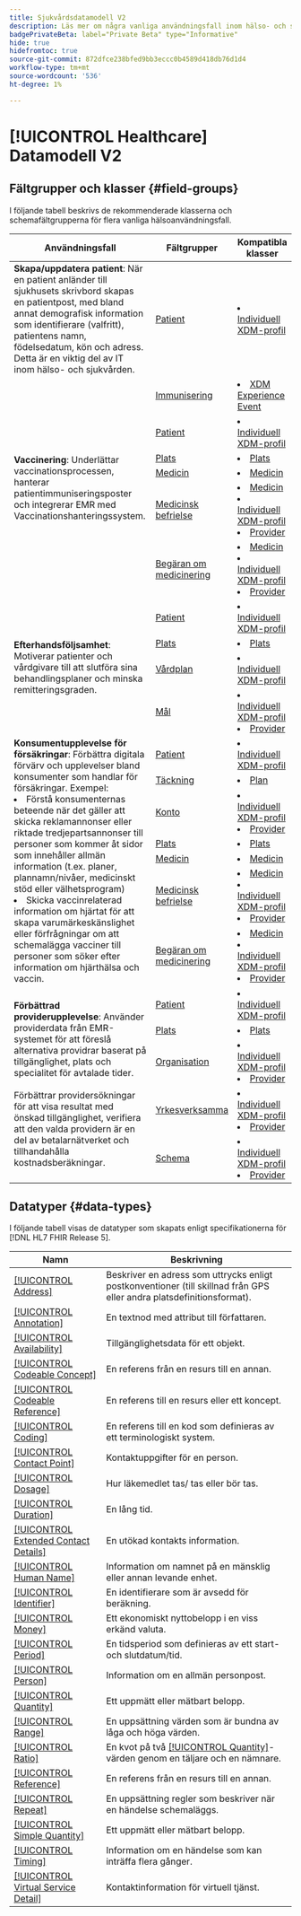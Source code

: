 ```yaml
---
title: Sjukvårdsdatamodell V2
description: Läs mer om några vanliga användningsfall inom hälso- och sjukvården och de bästa klasserna, relaterade fältgrupper och datatyper som kan användas.
badgePrivateBeta: label="Private Beta" type="Informative"
hide: true
hidefromtoc: true
source-git-commit: 872dfce238bfed9bb3eccc0b4589d418db76d1d4
workflow-type: tm+mt
source-wordcount: '536'
ht-degree: 1%

---
```


# [!UICONTROL Healthcare] Datamodell V2

## Fältgrupper och klasser {#field-groups}

I följande tabell beskrivs de rekommenderade klasserna och schemafältgrupperna för flera vanliga hälsoanvändningsfall.

<table>
  <thead>
    <tr>
      <th>Användningsfall</th>
      <th>Fältgrupper</th>
      <th>Kompatibla klasser</th>
    </tr>
  </thead>
  <tbody>
    <tr>
      <td><strong>Skapa/uppdatera patient</strong>: När en patient anländer till sjukhusets skrivbord skapas en patientpost, med bland annat demografisk information som identifierare (valfritt), patientens namn, födelsedatum, kön och adress. Detta är en viktig del av IT inom hälso- och sjukvården.</td>
      <td><a href="../../field-groups/profile/healthcare-patient.md">Patient</a></td>
      <td>
        <li><a href="../../classes/individual-profile.md">Individuell XDM-profil</a></li>
      </td>
    </tr>
    <tr>
      <td rowspan="6"><strong>Vaccinering</strong>: Underlättar vaccinationsprocessen, hanterar patientimmuniseringsposter och integrerar EMR med Vaccinationshanteringssystem.</td>
      <td><a href="../../field-groups/event/healthcare-immunization.md">Immunisering</a></td>
      <td>
        <li><a href="../../classes/experienceevent.md">XDM Experience Event</a></li>
      </td>
    </tr>
    <tr>
      <td><a href="../../field-groups/profile/healthcare-patient.md">Patient</a></td>
      <td>
        <li><a href="../../classes/individual-profile.md">Individuell XDM-profil</a></li>
      </td>
    </tr>
    <tr>
      <td><a href="../../field-groups/location/healthcare-location.md">Plats</a></td>
      <td>
        <li><a href="../../classes/location.md">Plats</a></li>
      </td>
    </tr>
    <tr>
      <td><a href="../../field-groups/medication/healthcare-medication-v2.md">Medicin</a></td>
      <td>
        <li><a href="../../classes/medication.md">Medicin</a></li>
      </td>
    </tr>
    <tr>
      <td><a href="../../field-groups/medication/healthcare-medication-dispense.md">Medicinsk befrielse</a></td>
      <td>
        <li><a href="../../classes/medication.md">Medicin</a></li>
        <li><a href="../../classes/individual-profile.md">Individuell XDM-profil</a></li>
        <li><a href="../../classes/provider.md">Provider</a></li>
      </td>
    </tr>
    <tr>
      <td><a href="../../field-groups/medication/healthcare-medication-request.md">Begäran om medicinering</a></td>
      <td>
        <li><a href="../../classes/medication.md">Medicin</a></li>
        <li><a href="../../classes/individual-profile.md">Individuell XDM-profil</a></li>
        <li><a href="../../classes/provider.md">Provider</a></li>
      </td>
    </tr>
    <tr>
      <td rowspan="4"><strong>Efterhandsföljsamhet</strong>: Motiverar patienter och vårdgivare till att slutföra sina behandlingsplaner och minska remitteringsgraden.</td>
      <td><a href="../../field-groups/profile/healthcare-patient.md">Patient</a></td>
      <td>
        <li><a href="../../classes/individual-profile.md">Individuell XDM-profil</a></li>
      </td>
    </tr>
    <tr>
      <td><a href="../../field-groups/location/healthcare-location.md">Plats</a></td>
      <td>
        <li><a href="../../classes/location.md">Plats</a></li>
      </td>
    </tr>
    <tr>
      <td><a href="../../field-groups/profile/healthcare-care-plan.md">Vårdplan</a></td>
      <td>
        <li><a href="../../classes/individual-profile.md">Individuell XDM-profil</a></li>
      </td>
    </tr>
    <tr>
      <td><a href="../../field-groups/profile/healthcare-goal.md">Mål</a></td>
      <td>
        <li><a href="../../classes/individual-profile.md">Individuell XDM-profil</a></li>
        <li><a href="../../classes/provider.md">Provider</a></li>
      </td>
    </tr>
    <tr>
      <td rowspan="7"><strong>Konsumentupplevelse för försäkringar</strong>: Förbättra digitala förvärv och upplevelser bland konsumenter som handlar för försäkringar. Exempel: 
        <li> Förstå konsumenternas beteende när det gäller att skicka reklamannonser eller riktade tredjepartsannonser till personer som kommer åt sidor som innehåller allmän information (t.ex. planer, plannamn/nivåer, medicinskt stöd eller välhetsprogram)
        </li> 
        <li> Skicka vaccinrelaterad information om hjärtat för att skapa varumärkeskänslighet eller förfrågningar om att schemalägga vacciner till personer som söker efter information om hjärthälsa och vaccin.
        </li>
      </td>
      <td><a href="../../field-groups/profile/healthcare-patient.md">Patient</a></td>
      <td>
        <li><a href="../../classes/individual-profile.md">Individuell XDM-profil</a></li>
      </td>
    </tr>
    <tr>
      <td><a href="../../field-groups/plan/healthcare-coverage.md">Täckning</a></td>
      <td>
        <li><a href="../../classes/plan.md">Plan</a></li>
      </td>
    </tr>
    <tr>
      <td><a href="../../field-groups/profile/healthcare-account.md">Konto</a></td>
      <td>
        <li><a href="../../classes/individual-profile.md">Individuell XDM-profil</a></li>
        <li><a href="../../classes/provider.md">Provider</a></li>
      </td>
    </tr>
    <tr>
      <td><a href="../../field-groups/location/healthcare-location.md">Plats</a></td>
      <td>
        <li><a href="../../classes/location.md">Plats</a></li>
      </td>
    </tr>
      <tr>
      <td><a href="../../field-groups/medication/healthcare-medication-v2.md">Medicin</a></td>
      <td>
        <li><a href="../../classes/medication.md">Medicin</a></li>
      </td>
    </tr>
    <tr>
      <td><a href="../../field-groups/medication/healthcare-medication-dispense.md">Medicinsk befrielse</a></td>
      <td>
        <li><a href="../../classes/medication.md">Medicin</a></li>
        <li><a href="../../classes/individual-profile.md">Individuell XDM-profil</a></li>
        <li><a href="../../classes/provider.md">Provider</a></li>
      </td>
    </tr>
    <tr>
      <td><a href="../../field-groups/medication/healthcare-medication-request.md">Begäran om medicinering</a></td>
      <td>
        <li><a href="../../classes/medication.md">Medicin</a></li>
        <li><a href="../../classes/individual-profile.md">Individuell XDM-profil</a></li>
        <li><a href="../../classes/provider.md">Provider</a></li>
      </td>
    </tr>
    <tr>
      <td rowspan="5"><strong>Förbättrad providerupplevelse</strong>: Använder providerdata från EMR-systemet för att föreslå alternativa providrar baserat på tillgänglighet, plats och specialitet för avtalade tider. <br> <br>Förbättrar providersökningar för att visa resultat med önskad tillgänglighet, verifiera att den valda providern är en del av betalarnätverket och tillhandahålla kostnadsberäkningar.
      </td>
      <td><a href="../../field-groups/profile/healthcare-patient.md">Patient</a></td>
      <td>
        <li><a href="../../classes/individual-profile.md">Individuell XDM-profil</a></li>
      </td>
    </tr>
    <tr>
      <td><a href="../../field-groups/location/healthcare-location.md">Plats</a></td>
      <td>
        <li><a href="../../classes/location.md">Plats</a></li>
      </td>
    </tr>
    <tr>
      <td><a href="../../field-groups/profile/healthcare-organization.md">Organisation</a></td>
      <td>
        <li><a href="../../classes/individual-profile.md">Individuell XDM-profil</a></li>
        <li><a href="../../classes/provider.md">Provider</a></li>
      </td>
    </tr>
    <tr>
      <td><a href="../../field-groups/profile/healthcare-practioner.md">Yrkesverksamma</a></td>
      <td>
        <li><a href="../../classes/individual-profile.md">Individuell XDM-profil</a></li>
        <li><a href="../../classes/provider.md">Provider</a></li>
      </td>
    </tr>
    <tr>
      <td><a href="../../field-groups/profile/healthcare-schedule.md">Schema</a></td>
      <td>
        <li><a href="../../classes/individual-profile.md">Individuell XDM-profil</a></li>
        <li><a href="../../classes/provider.md">Provider</a></li>
      </td>
    </tr>
  </tbody>
</table>

## Datatyper {#data-types}

I följande tabell visas de datatyper som skapats enligt specifikationerna för [!DNL HL7 FHIR Release 5].

| Namn | Beskrivning |
| --- | --- |
| [[!UICONTROL Address]](../../data-types/healthcare/address.md) | Beskriver en adress som uttrycks enligt postkonventioner (till skillnad från GPS eller andra platsdefinitionsformat). |
| [[!UICONTROL Annotation]](../../data-types/healthcare/annotation.md) | En textnod med attribut till författaren. |
| [[!UICONTROL Availability]](../../data-types/healthcare/availability.md) | Tillgänglighetsdata för ett objekt. |
| [[!UICONTROL Codeable Concept]](../../data-types/healthcare/codeable-concept.md) | En referens från en resurs till en annan. |
| [[!UICONTROL Codeable Reference]](../../data-types/healthcare/codeable-reference.md) | En referens till en resurs eller ett koncept. |
| [[!UICONTROL Coding]](../../data-types/healthcare/coding.md) | En referens till en kod som definieras av ett terminologiskt system. |
| [[!UICONTROL Contact Point]](../../data-types/healthcare/contact-point.md) | Kontaktuppgifter för en person. |
| [[!UICONTROL Dosage]](../../data-types/healthcare/dosage.md) | Hur läkemedlet tas/ tas eller bör tas. |
| [[!UICONTROL Duration]](../../data-types/healthcare/duration.md) | En lång tid. |
| [[!UICONTROL Extended Contact Details]](../../data-types/healthcare/extended-contact-detail.md) | En utökad kontakts information. |
| [[!UICONTROL Human Name]](../../data-types/healthcare/human-name.md) | Information om namnet på en mänsklig eller annan levande enhet. |
| [[!UICONTROL Identifier]](../../data-types/healthcare/identifier.md) | En identifierare som är avsedd för beräkning. |
| [[!UICONTROL Money]](../../data-types/healthcare/money.md) | Ett ekonomiskt nyttobelopp i en viss erkänd valuta. |
| [[!UICONTROL Period]](../../data-types/healthcare/period.md) | En tidsperiod som definieras av ett start- och slutdatum/tid. |
| [[!UICONTROL Person]](../../data-types/healthcare/person.md) | Information om en allmän personpost. |
| [[!UICONTROL Quantity]](../../data-types/healthcare/quantity.md) | Ett uppmätt eller mätbart belopp. |
| [[!UICONTROL Range]](../../data-types/healthcare/range.md) | En uppsättning värden som är bundna av låga och höga värden. |
| [[!UICONTROL Ratio]](../../data-types/healthcare/ratio.md) | En kvot på två [[!UICONTROL Quantity]](../../data-types/healthcare/quantity.md)-värden genom en täljare och en nämnare. |
| [[!UICONTROL Reference]](../../data-types/healthcare/reference.md) | En referens från en resurs till en annan. |
| [[!UICONTROL Repeat]](../../data-types/healthcare/repeat.md) | En uppsättning regler som beskriver när en händelse schemaläggs. |
| [[!UICONTROL Simple Quantity]](../../data-types/healthcare/simple-quantity.md) | Ett uppmätt eller mätbart belopp. |
| [[!UICONTROL Timing]](../../data-types/healthcare/timing.md) | Information om en händelse som kan inträffa flera gånger. |
| [[!UICONTROL Virtual Service Detail]](../../data-types/healthcare/virtual-service-detail.md) | Kontaktinformation för virtuell tjänst. |
